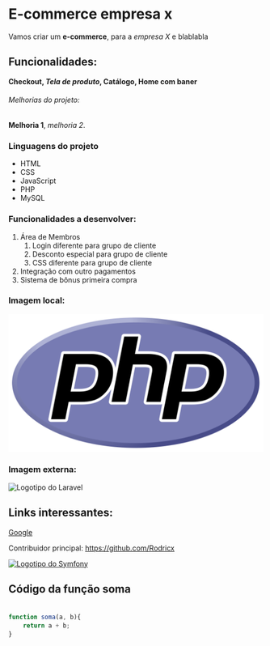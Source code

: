 # E-commerce empresa x

Vamos criar um **e-commerce**, para a *empresa X* e blablabla

## Funcionalidades:

**Checkout, _Tela de produto_, Catálogo, Home com baner**

###### Melhorias do projeto:

__Melhoria 1__, _melhoria 2_.

### Linguagens do projeto 

* HTML
* CSS
* JavaScript
* PHP
* MySQL

### Funcionalidades a desenvolver:

1. Área de Membros
    1. Login diferente para grupo de cliente
    2. Desconto especial para grupo de cliente
    3. CSS diferente para grupo de cliente
2. Integração com outro pagamentos
3. Sistema de bônus primeira compra


### Imagem local:

![Logotipo do PHP](img/new-php-logo.svg)


### Imagem externa:
![Logotipo do Laravel](https://anthoncode.com/wp-content/uploads/2019/01/laravel-logo-png.png)



## Links interessantes:

[Google](https://www.google.com.br)

Contribuidor principal: https://github.com/Rodricx

[![Logotipo do Symfony](https://symfony.com/logos/symfony_black_02.png)](https://symfony.com/)


## Código da função soma

``` JavaScript

function soma(a, b){
    return a + b;
}
```